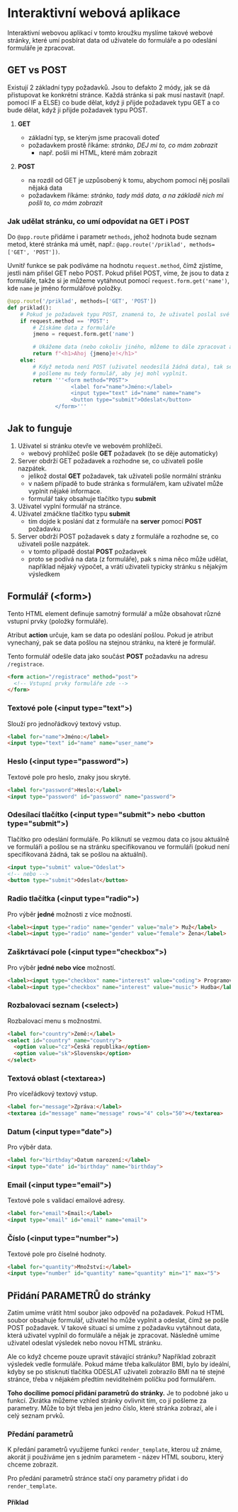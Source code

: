 # Interaktivní webová aplikace

Interaktivní webovou aplikací v tomto kroužku myslíme takové webové stránky,
které umí posbírat data od uživatele do formuláře a po odeslání formuláře je zpracovat.

## GET vs POST

Existují 2 základní typy požadavků. Jsou to defakto 2 módy, jak se dá přistupovat ke konkrétní stránce.
Každá stránka si pak musí nastavit (např. pomocí IF a ELSE) co bude dělat, když ji přijde požadavek typu GET a co bude dělat,
když ji přijde požadavek typu POST.

1. **GET**
   - základní typ, se kterým jsme pracovali doteď
   - požadavkem prostě říkáme: _stránko, DEJ mi to, co mám zobrazit_
     - např. pošli mi HTML, které mám zobrazit

2. **POST**
   - na rozdíl od GET je uzpůsobený k tomu, abychom pomocí něj posílali nějaká data
   - požadavkem říkáme: _stránko, tady máš data, a na základě nich mi pošli to, co mám zobrazit_ 

### Jak udělat stránku, co umí odpovídat na GET i POST

Do `@app.route` přidáme i parametr `methods`, jehož hodnota bude seznam metod, které stránka má umět, např.:
`@app.route('/priklad', methods=['GET', 'POST'])`.

Uvnitř funkce se pak podíváme na hodnotu `request.method`, čímž zjistíme, jestli nám přišel GET nebo POST.
Pokud přišel POST, víme, že jsou to data z formuláře, takže si je můžeme vytáhnout pomocí `request.form.get('name')`,
kde `name` je jméno formulářové položky.


```python
@app.route('/priklad', methods=['GET', 'POST'])
def priklad():
    # Pokud je požadavek typu POST, znamená to, že uživatel poslal své odpovědi
    if request.method == 'POST':
        # Získáme data z formuláře
        jmeno = request.form.get('name')

        # Ukážeme data (nebo cokoliv jiného, můžeme to dále zpracovat atd.)
        return f"<h1>Ahoj {jmeno}e!</h1>"
    else:
        # Když metoda není POST (uživatel neodesílá žádná data), tak se jedná o GET,
        # pošleme mu tedy formulář, aby jej mohl vyplnit.
        return '''<form method="POST">
                    <label for="name">Jméno:</label>
                    <input type="text" id="name" name="name">
                    <button type="submit">Odeslat</button>
               </form>'''
```


## Jak to funguje

1. Uživatel si stránku otevře ve webovém prohlížeči.
    - webový prohlížeč pošle **GET** požadavek (to se děje automaticky)
2. Server obdrží GET požadavek a rozhodne se, co uživateli pošle nazpátek. 
    - jelikož dostal **GET** požadavek, tak uživateli pošle normální stránku 
    - v našem případě to bude stránka s formulářem, kam uživatel může vyplnit nějaké informace.
    - formulář taky obsahuje tlačítko typu **submit**
3. Uživatel vyplní formulář na stránce.
4. Uživatel zmáčkne tlačítko typu **submit**
   - tím dojde k poslání dat z formuláře na **server** pomocí **POST** požadavku
5. Server obdrží POST požadavek s daty z formuláře a rozhodne se, co uživateli pošle nazpátek.
   - v tomto případě dostal **POST** požadavek
   - proto se podívá na data (z formuláře), pak s nima něco může udělat, například nějaký výpočet,
     a vrátí uživateli typicky stránku s nějakým výsledkem


## Formulář (\<form\>)

Tento HTML element definuje samotný formulář a může obsahovat různé vstupní prvky (položky formuláře).

Atribut **action** určuje, kam se data po odeslání pošlou. Pokud je atribut vynechaný,
pak se data pošlou na stejnou stránku, na které je formulář.


Tento formulář odešle data jako součást **POST** požadavku na adresu `/registrace`.
```html
<form action="/registrace" method="post">
  <!-- Vstupní prvky formuláře zde -->
</form>
```

### Textové pole (\<input type="text"\>)
Slouží pro jednořádkový textový vstup.

```html
<label for="name">Jméno:</label>
<input type="text" id="name" name="user_name">
```

### Heslo (\<input type="password">)
Textové pole pro heslo, znaky jsou skryté.

```html
<label for="password">Heslo:</label>
<input type="password" id="password" name="password">
```

### Odesílací tlačítko (\<input type="submit"> nebo \<button type="submit">)
Tlačítko pro odeslání formuláře. Po kliknutí se vezmou data co jsou aktuálně ve formuláři a pošlou se na stránku specifikovanou ve formuláři (pokud není specifikovaná žádná, tak se pošlou na aktuální).

```html
<input type="submit" value="Odeslat">
<!-- nebo -->
<button type="submit">Odeslat</button>
```

### Radio tlačítka (\<input type="radio">)
Pro výběr **jedné** možnosti z více možností.

```html
<label><input type="radio" name="gender" value="male"> Muž</label>
<label><input type="radio" name="gender" value="female"> Žena</label>
```

### Zaškrtávací pole (\<input type="checkbox">)
Pro výběr **jedné nebo více** možností.

```html
<label><input type="checkbox" name="interest" value="coding"> Programování</label>
<label><input type="checkbox" name="interest" value="music"> Hudba</label>
```


### Rozbalovací seznam (\<select>)
Rozbalovací menu s možnostmi.

```html
<label for="country">Země:</label>
<select id="country" name="country">
  <option value="cz">Česká republika</option>
  <option value="sk">Slovensko</option>
</select>
```


### Textová oblast (\<textarea>)
Pro víceřádkový textový vstup.

```html
<label for="message">Zpráva:</label>
<textarea id="message" name="message" rows="4" cols="50"></textarea>
```

### Datum (\<input type="date">)
Pro výběr data.

```html
<label for="birthday">Datum narození:</label>
<input type="date" id="birthday" name="birthday">
```


### Email (\<input type="email">)
Textové pole s validací emailové adresy.

```html
<label for="email">Email:</label>
<input type="email" id="email" name="email">
```

### Číslo (\<input type="number">)
Textové pole pro číselné hodnoty.

```html
<label for="quantity">Množství:</label>
<input type="number" id="quantity" name="quantity" min="1" max="5">
```


## Přidání PARAMETRŮ do stránky

Zatím umíme vrátit html soubor jako odpověď na požadavek. Pokud HTML soubor obsahuje formulář,
uživatel ho může vyplnit a odeslat, čímž se pošle POST požadavek. V takové situaci si umíme z požadavku vytáhnout data, která
uživatel vyplnil do formuláře a nějak je zpracovat. Následně umíme uživatel odeslat výsledek nebo novou HTML stránku.

Ale co když chceme pouze upravit stávající stránku? Například zobrazit výsledek vedle formuláře.
Pokud máme třeba kalkulátor BMI, bylo by ideální, kdyby se po stisknutí tlačítka ODESLAT uživateli zobrazilo BMI na té stejné stránce,
třeba v nějakém předtím neviditelném políčku pod formulářem.

**Toho docílíme pomocí přidání parametrů do stránky.** Je to podobné jako u funkcí. Zkrátka můžeme vzhled stránky ovlivnit tím,
co jí pošleme za parametry. Může to být třeba jen jedno číslo, které stránka zobrazí, ale i celý seznam prvků.

### Předání parametrů

K předání parametrů využijeme funkci `render_template`, kterou už známe, akorát
ji používáme jen s jedním parametem - název HTML souboru, který chceme zobrazit.

Pro předání parametrů stránce stačí ony parametry přidat i do `render_template`.

#### Příklad


